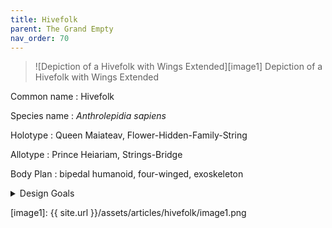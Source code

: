 ```yaml
---
title: Hivefolk
parent: The Grand Empty
nav_order: 70
---
```

> ![Depiction of a Hivefolk with Wings Extended][image1]
> Depiction of a Hivefolk with Wings Extended

Common name
: Hivefolk

Species name
: *Anthrolepidia sapiens*

Holotype
: Queen Maiateav, Flower-Hidden-Family-String

Allotype
: Prince Heiariam, Strings-Bridge

Body Plan
: bipedal humanoid, four-winged, exoskeleton

<details markdown="block">
<summary>Design Goals</summary>

  {: .note-title}
  > Design Goals
  > 
  > - Explore unfamiliar 'norms' about society, family, sexuality, and gender, and the ways that members of a society that endorses those norms deviate from them.
  > - Explore a reconstruction and inversion of the "harem" trope.
  > - Allow for characters of this species to be readily sexualizable by a real-world audience.
  > - Explore non-human physiology and its consequences, especially but not exclusively reproductive and sexual physiology.
  > - Avoid excessive resemblance to humans.

  {: .note-title}
  > Terminology Goals
  > 
  > - Be succinct.
  > - Allow for non-technical usage in contexts where technical meanings are not intended.
  > - Avoid aliasing concepts that are meaningfully distinct to the same term.
  > - Be understood by a general audience familiar with terminology used to describe humans.
  > - Represent terminological conflict with an aim to verisimilitude.
  > - Allow for usages that are sensitive to their analogy to real-world gender dysphoria.
  > - Allow for usages that are intentionally hurtful or offensive to in-universe individuals.

</details>

[image1]: {{ site.url }}/assets/articles/hivefolk/image1.png
